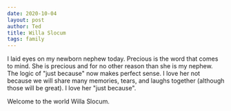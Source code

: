 ```yaml
---
date: 2020-10-04
layout: post
author: Ted
title: Willa Slocum
tags: family
---
```

I laid eyes on my newborn nephew today. Precious is the word that comes to mind. She is precious and for no other reason than she is my nephew. The logic of "just because" now makes perfect sense. I love her not because we will share many memories, tears, and laughs together (although those will be great). I love her "just because".

Welcome to the world Willa Slocum. 

